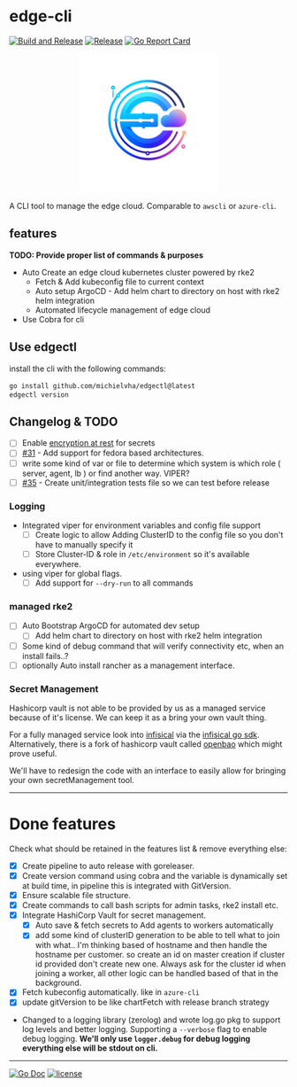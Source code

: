 # edge-cli

[![Build and Release](https://github.com/michielvha/edgectl/actions/workflows/binary-release.yaml/badge.svg)](https://github.com/michielvha/edgectl/actions/workflows/binary-release.yaml)
[![Release](https://img.shields.io/github/release/michielvha/edgectl.svg?style=flat-square)](https://github.com/michielvha/edgectl/releases/latest)
[![Go Report Card]][go-report-card]

<!-- CodeQL]][code-ql] -->
<!-- [![codecov]][code-cov] When we have testing we should include something like codecov to help scan -->

<div align="center">
  <img src="./docs/edge-cloud.png" alt="EdgeCloud Logo" width="250"/>
</div>

A CLI tool to manage the edge cloud. Comparable to `awscli` or `azure-cli`.

## features
**TODO: Provide proper list of commands & purposes**

- Auto Create an edge cloud kubernetes cluster powered by rke2
    - Fetch & Add kubeconfig file to current context
    - Auto setup ArgoCD - Add helm chart to directory on host with rke2 helm integration
    - Automated lifecycle management of edge cloud
- Use Cobra for cli

## Use edgectl

install the cli with the following commands:
```shell
go install github.com/michielvha/edgectl@latest
edgectl version
```

## Changelog & TODO

- [ ] Enable [encryption at rest](https://kubernetes.io/docs/tasks/administer-cluster/encrypt-data/) for secrets
- [ ] [#31](https://github.com/michielvha/edgectl/issues/31) - Add support for fedora based architectures.
- [ ] write some kind of var or file to determine which system is which role ( server, agent, lb ) or find another way. VIPER?
- [ ] [#35](https://github.com/michielvha/edgectl/issues/35) - Create unit/integration tests file so we can test before release
  
### Logging

- Integrated viper for environment variables and config file support
  - [ ] Create logic to allow Adding ClusterID to the config file so you don't have to manually specify it
  - [ ] Store Cluster-ID & role in `/etc/environment` so it's available everywhere.
- using viper for global flags.
  - [ ] Add support for `--dry-run` to all commands
  
### managed rke2

- [ ] Auto Bootstrap ArgoCD for automated dev setup
  - [ ] Add helm chart to directory on host with rke2 helm integration
- [ ] Some kind of debug command that will verify connectivity etc, when an install fails..?
- [ ] optionally Auto install rancher as a management interface.

### Secret Management

Hashicorp vault is not able to be provided by us as a managed service because of it's license. We can keep it as a bring your own vault thing.

For a fully managed service look into [infisical](https://github.com/Infisical/infisical?tab=License-1-ov-file) via the [infisical go sdk](https://infisical.com/docs/sdks/languages/go). Alternatively, there is a fork of hashicorp vault called [openbao](https://openbao.org/) which might prove useful.

We'll have to redesign the code with an interface to easily allow for bringing your own secretManagement tool.

---

# Done features

Check what should be retained in the features list & remove everything else:

- [x] Create pipeline to auto release with goreleaser.
- [x] Create version command using cobra and the variable is dynamically set at build time, in pipeline this is integrated with GitVersion.
- [x] Ensure scalable file structure.
- [x] Create commands to call bash scripts for admin tasks, rke2 install etc.
- [x] Integrate HashiCorp Vault for secret management. 
  - [x] Auto save & fetch secrets to Add agents to workers automatically
  - [x] add some kind of clusterID generation to be able to tell what to join with what.. I'm thinking based of hostname and then handle the hostname per customer. so create an id on master creation if cluster id provided don't create new one. Always ask for the cluster id when joining a worker, all other logic can be handled based of that in the background.
- [x] Fetch kubeconfig automatically. like in ``azure-cli``
- [x] update gitVersion to be like chartFetch with release branch strategy
-  Changed to a logging library (zerolog) and wrote log.go pkg to support log levels and better logging. Supporting a `--verbose` flag to enable debug logging. **We'll only use `logger.debug` for debug logging everything else will be stdout on cli.**

---


[![Go Doc](https://pkg.go.dev/badge/github.com/michielvha/edgectl.svg)](https://pkg.go.dev/github.com/michielvha/edgectl)
[![license](https://img.shields.io/github/license/michielvha/edgectl.svg?style=flat-square)](LICENSE)

[Go Report Card]: https://goreportcard.com/badge/github.com/michielvha/edgectl
[go-report-card]: https://goreportcard.com/report/github.com/michielvha/edgectl
[CodeQL]: https://github.com/michielvha/edgectl/actions/workflows/github-code-scanning/codeql/badge.svg?branch=main
[code-ql]: https://github.com/michielvha/edgectl/actions/workflows/github-code-scanning/codeql
[codecov]: https://codecov.io/gh/michielvha/edgectl/branch/main/graph/badge.svg
[code-cov]: https://codecov.io/gh/michielvha/edgectl
